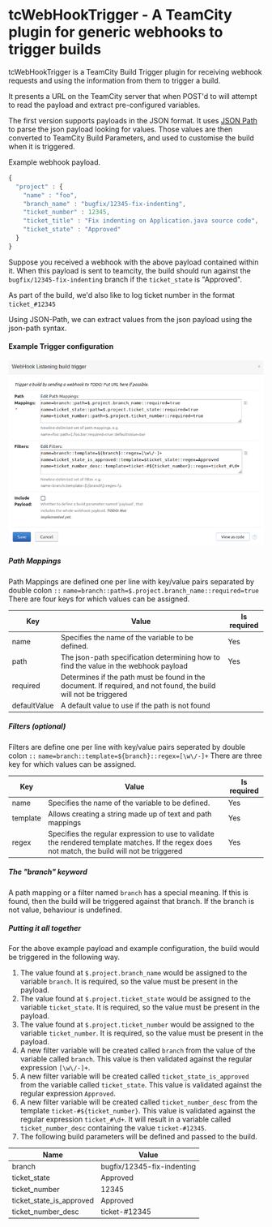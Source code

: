 # tcWebHookTrigger - A TeamCity plugin for generic webhooks to trigger builds

tcWebHookTrigger is a TeamCity Build Trigger plugin for receiving webhook requests
and using the information from them to trigger a build. 

It presents a URL on the TeamCity server that when POST'd to will attempt to read 
the payload and extract pre-configured variables.

The first version supports payloads in the JSON format. It uses 
[JSON Path](https://github.com/json-path/JsonPath) to parse the json payload looking for 
values. Those values are then converted to TeamCity Build Parameters, and used to customise 
the build when it is triggered.

Example webhook payload.
```javascript
{ 
  "project" : {
    "name" : "foo",
    "branch_name" : "bugfix/12345-fix-indenting",
    "ticket_number" : 12345,
    "ticket_title" : "Fix indenting on Application.java source code",
    "ticket_state" : "Approved"
  }
}
```

Suppose you received a webhook with the above payload contained within it. When this payload 
is sent to teamcity, the build should run against the `bugfix/12345-fix-indenting` branch 
if the `ticket_state` is "Approved".

As part of the build, we'd also like to log ticket number in the format `ticket_#12345`

Using JSON-Path, we can extract values from the json payload using the json-path syntax.

#### Example Trigger configuration

![Example Trigger Configuration](docs/images/screenshot_webhook-trigger-configuration_01.png)

##### Path Mappings
Path Mappings are defined one per line with key/value pairs separated by double colon `::`
`name=branch::path=$.project.branch_name::required=true`
There are four keys for which values can be assigned.

| Key  | Value | Is required |
| -----| ----- | ----------- |
| name | Specifies the name of the variable to be defined. | Yes |
| path | The json-path specification determining how to find the value in the webhook payload | Yes |
| required | Determines if the path must be found in the document. If required, and not found, the build will not be triggered |
| defaultValue | A default value to use if the path is not found | 

##### Filters (optional)
Filters are define one per line with key/value pairs seperated by double colon `::`
`name=branch::template=${branch}::regex=[\w\/-]+`
There are three key for which values can be assigned.

| Key  | Value | Is required |
| -----| ----- | ----------- |
| name | Specifies the name of the variable to be defined. | Yes | 
| template | Allows creating a string made up of text and path mappings | Yes
| regex | Specifies the regular expression to use to validate the rendered template matches. If the regex does not match, the build will not be triggered | Yes |


##### The "branch" keyword

A path mapping or a filter named `branch` has a special meaning. If this is found, then the build will be triggered against that branch. If the branch is not value, behaviour is undefined.

##### Putting it all together

For the above example payload and example configuration, the build would be triggered in the following way.
1. The value found at `$.project.branch_name` would be assigned to the variable `branch`. It is required, so the value must be present in the payload.
1. The value found at `$.project.ticket_state` would be assigned to the variable `ticket_state`. It is required, so the value must be present in the payload.
1. The value found at `$.project.ticket_number` would be assigned to the variable `ticket_number`. It is required, so the value must be present in the payload.
1. A new filter variable will be created called `branch` from the value of the variable called `branch`. This value is then validated against the regular expression `[\w\/-]+`.
1. A new filter variable will be created called `ticket_state_is_approved` from the variable called `ticket_state`. This value is validated against the regular expression `Approved`.
1. A new filter variable will be created called `ticket_number_desc` from the template `ticket-#${ticket_number}`. This value is validated against the regular expression `ticket_#\d+`. It will result in a variable called `ticket_number_desc` containing the value `ticket-#12345`.
1. The following build parameters will be defined and passed to the build.

| Name | Value |
| ---- | ----- |
| branch | bugfix/12345-fix-indenting |
| ticket_state | Approved |
| ticket_number | 12345 |
| ticket_state_is_approved | Approved |
| ticket_number_desc | ticket-#12345 |

